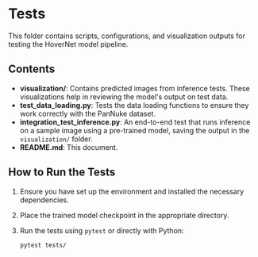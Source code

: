 # Tests

This folder contains scripts, configurations, and visualization outputs for testing the HoverNet model pipeline.

## Contents

- **visualization/**: Contains predicted images from inference tests. These visualizations help in reviewing the model's output on test data.
- **test_data_loading.py**: Tests the data loading functions to ensure they work correctly with the PanNuke dataset.
- **integration_test_inference.py**: An end-to-end test that runs inference on a sample image using a pre-trained model, saving the output in the `visualization/` folder.
- **README.md**: This document.

## How to Run the Tests

1. Ensure you have set up the environment and installed the necessary dependencies.
2. Place the trained model checkpoint in the appropriate directory.
3. Run the tests using `pytest` or directly with Python:

   ```bash
   pytest tests/
